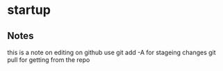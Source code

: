 # startup
## Notes
this is a note on editing on github
use git add -A for stageing changes
git pull for getting from the repo